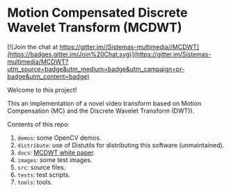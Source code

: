 # Motion Compensated Discrete Wavelet Transform (MCDWT)

[![Join the chat at https://gitter.im//Sistemas-multimedia//MCDWT](https://badges.gitter.im/Join%20Chat.svg)](https://gitter.im/Sistemas-multimedia/MCDWT?utm_source=badge&utm_medium=badge&utm_campaign=pr-badge&utm_content=badge)

Welcome to this project!

This an implementation of a novel video transform based on Motion Compensation (MC) and the Discrete Wavelet Transform (DWT)).

Contents of this repo:

1. `demos`: some OpenCV demos.
2. `distribute`: use of Distutils for distributing this software (unmaintained).
3. `docs`: [MCDWT white paper](https://sistemas-multimedia.github.io/MCDWT/).
4. `images`: some test images.
5. `src`: source files.
7. `tests`: test scripts.
8. `tools`: tools.

